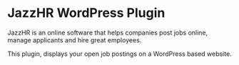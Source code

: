 # JazzHR WordPress Plugin

JazzHR is an online software that helps companies post jobs online, manage applicants and hire great employees.

This plugin, displays your open job postings on a WordPress based website.
